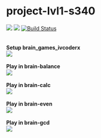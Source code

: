 # project-lvl1-s340
<a href="https://codeclimate.com/github/ivcoderx/project-lvl1-s340/maintainability"><img src="https://api.codeclimate.com/v1/badges/7be436e7def2ba8f312d/maintainability" /></a>
<a href="https://codeclimate.com/github/ivcoderx/project-lvl1-s340/test_coverage"><img src="https://api.codeclimate.com/v1/badges/7be436e7def2ba8f312d/test_coverage" /></a>
<a href="https://travis-ci.org/ivcoderx/project-lvl1-s340"><img src="https://travis-ci.org/ivcoderx/project-lvl1-s340.svg?branch=master" alt="Build Status" /></a>
<br/><br/><br/>
<b>Setup brain_games_ivcoderx</b><br/>
<a href="https://asciinema.org/a/rrJURlo3eq69PeY7nbYswaaN9" target="_blank"><img src="https://asciinema.org/a/rrJURlo3eq69PeY7nbYswaaN9.png" /></a><br/><br/>
<b>Play in brain-balance</b><br/>
<a href="https://asciinema.org/a/DQihvhRZbRYderRx49Ymatn9W" target="_blank"><img src="https://asciinema.org/a/DQihvhRZbRYderRx49Ymatn9W.png" /></a><br/><br/>
<b>Play in brain-calc</b><br/>
<a href="https://asciinema.org/a/SBT22jGUuJmn1JR3KF5oQq8m4" target="_blank"><img src="https://asciinema.org/a/SBT22jGUuJmn1JR3KF5oQq8m4.png" /></a><br/><br/>
<b>Play in brain-even</b><br/>
<a href="https://asciinema.org/a/Ux0lwqReQ5Idj7Cq8J9dZ9q1J" target="_blank"><img src="https://asciinema.org/a/Ux0lwqReQ5Idj7Cq8J9dZ9q1J.png" /></a><br/><br/>
<b>Play in brain-gcd</b><br/>
<a href="https://asciinema.org/a/Xoe1V9aOQmvmpGjsa07gw1JYI" target="_blank"><img src="https://asciinema.org/a/Xoe1V9aOQmvmpGjsa07gw1JYI.png" /></a><br/><br/>
